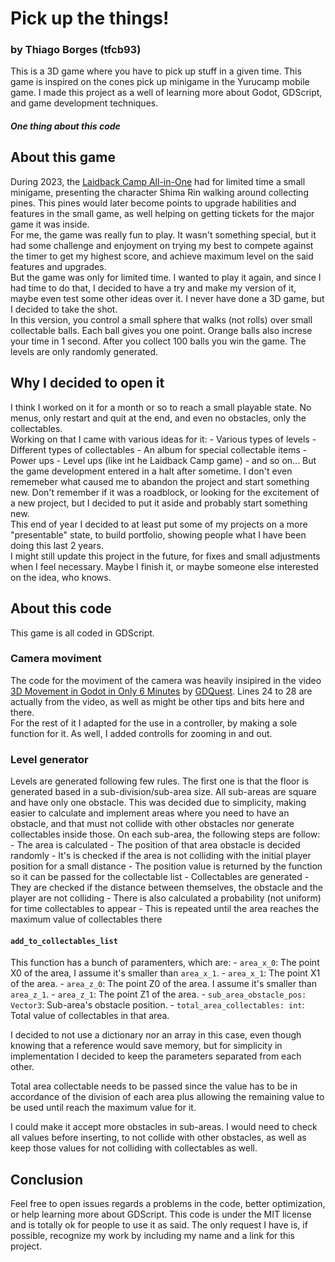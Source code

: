 # Pick up the things!
### by Thiago Borges (tfcb93)

This is a 3D game where you have to pick up stuff in a given time. This game is inspired on the cones pick up minigame in the Yurucamp mobile game.
I made this project as a well of learning more about Godot, GDScript, and game development techniques.


##### One thing about this code


## About this game

During 2023, the [Laidback Camp All-in-One](https://yurucamp-game.enish.com/lang_en/) had for limited time a small minigame, presenting the character Shima Rin walking around collecting pines. This pines would later become points to upgrade habilities and features in the small game, as well helping on getting tickets for the major game it was inside.  
For me, the game was really fun to play. It wasn't something special, but it had some challenge and enjoyment on trying my best to compete against the timer to get my highest score, and achieve maximum level on the said features and upgrades.  
But the game was only for limited time. I wanted to play it again, and since I had time to do that, I decided to have a try and make my version of it, maybe even test some other ideas over it. I never have done a 3D game, but I decided to take the shot.  
In this version, you control a small sphere that walks (not rolls) over small collectable balls. Each ball gives you one point. Orange balls also increse your time in 1 second. After you collect 100 balls you win the game. The levels are only randomly generated.  

## Why I decided to open it
I think I worked on it for a month or so to reach a small playable state. No menus, only restart and quit at the end, and even no obstacles, only the collectables.  
Working on that I came with various ideas for it:
    - Various types of levels
    - Different types of collectables
    - An album for special collectable items
    - Power ups
    - Level ups (like int he Laidback Camp game)
    - and so on...
But the game development entered in a halt after sometime. I don't even rememeber what caused me to abandon the project and start something new. Don't remember if it was a roadblock, or looking for the excitement of a new project, but I decided to put it aside and probably start something new.  
This end of year I decided to at least put some of my projects on a more "presentable" state, to build portfolio, showing people what I have been doing this last 2 years.  
I might still update this project in the future, for fixes and small adjustments when I feel necessary. Maybe I finish it, or maybe someone else interested on the idea, who knows.

## About this code

This game is all coded in GDScript.


### Camera moviment
The code for the moviment of the camera was heavily insipired in the video [3D Movement in Godot in Only 6 Minutes](https://www.youtube.com/watch?v=UpF7wm0186Q) by [GDQuest](). Lines 24 to 28 are actually from the video, as well as might be other tips and bits here and there.  
For the rest of it I adapted for the use in a controller, by making a sole function for it. As well, I added controlls for zooming in and out.


### Level generator
Levels are generated following few rules. The first one is that the floor is generated based in a sub-division/sub-area size. All sub-areas are square and have only one obstacle. This was decided due to simplicity, making easier to calculate and implement areas where you need to have an obstacle, and that must not collide with other obstacles nor generate collectables inside those.
On each sub-area, the following steps are follow:
    - The area is calculated
    - The position of that area obstacle is decided randomly
      - It's is checked if the area is not colliding with the initial player position for a small distance
    - The position value is returned by the function so it can be passed for the collectable list
    - Collectables are generated
      - They are checked if the distance between themselves, the obstacle and the player are not colliding
      - There is also calculated a probability (not uniform) for time collectables to appear
      - This is repeated until the area reaches the maximum value of collectables there

#### `add_to_collectables_list`
This function has a bunch of paramenters, which are:
    - `area_x_0`: The point X0 of the area, I assume it's smaller than `area_x_1`.
    - `area_x_1`: The point X1 of the area.
    - `area_z_0`: The point Z0 of the area. I assume it's smaller than `area_z_1`.
    - `area_z_1`: The point Z1 of the area.
    - `sub_area_obstacle_pos: Vector3`: Sub-area's obstacle position.
    - `total_area_collectables: int`: Total value of collectables in that area.

I decided to not use a dictionary nor an array in this case, even though knowing that a reference would save memory, but for simplicity in implementation I decided to keep the parameters separated from each other.

Total area collectable needs to be passed since the value has to be in accordance of the division of each area plus allowing the remaining value to be used until reach the maximum value for it.

I could make it accept more obstacles in sub-areas. I would need to check all values before inserting, to not collide with other obstacles, as well as keep those values for not colliding with collectables as well.


## Conclusion

Feel free to open issues regards a problems in the code, better optimization, or help learning more about GDScript. This code is under the MIT license and is totally ok for people to use it as said. The only request I have is, if possible, recognize my work by including my name and a link for this project.